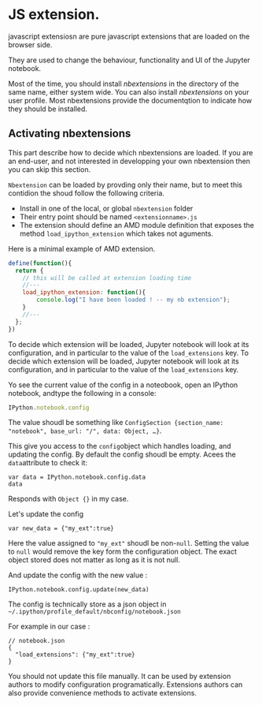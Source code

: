 # JS extension. 


javascript extensiosn are pure javascript extensions that are loaded  on the browser side. 

They are used to change the behaviour, functionality and UI of the Jupyter notebook. 

Most of the time, you  should install *nbextensions* in the directory of the same name, either system wide. You can also install *nbextensions* on your user profile. Most nbextensions provide the documentqtion to indicate how they should be installed.

## Activating nbextensions

This part describe how to decide which nbextensions are loaded. If you are an end-user, and not interested in developping your own nbextension then you can skip this section.


`Nbextension` can be loaded by provding only their name, but to meet this contidion the shoud follow the following criteria.

  - Install in one of the local, or global `nbextension` folder
  - Their entry point should be named `<extensionname>.js`
  - The extension should define an AMD module definition that exposes the method `load_ipython_extension` which takes not aguments.


Here is a minimal example of AMD extension.


```javascript
define(function(){
  return {
    // this will be called at extension loading time
    //---
    load_ipython_extension: function(){
        console.log("I have been loaded ! -- my nb extension");
    }
    //---
  };
})
```


To decide which extension will be loaded, Jupyter notebook will look at its configuration, and in particular to the value of the `load_extensions` key.
To decide which extension will be loaded, Jupyter notebook will look at its configuration, and in particular to the value of the `load_extensions` key.

Yo see the current value of the config in a noteobook, open an IPython  notebook, andtype the following in a console: 

```javascript
IPython.notebook.config
```

The value shoudl be something like `ConfigSection {section_name: "notebook", base_url: "/", data: Object, …}`.
 
This give you access to the `config`object which handles loading, and updating the config. By default  the config shoudl be empty. Acees the `data`attribute to check it: 

```
var data = IPython.notebook.config.data
data
```

Responds with `Object {}` in my case.

Let's update the config 
```
var new_data = {"my_ext":true}
```

Here the value assigned to `"my_ext"` shoudl be non-`null`. Setting the value to `null` would remove the key form the configuration object. The exact object stored does not matter as long as it is not null.

And update the config with the new value :

```
IPython.notebook.config.update(new_data)
```



The config is technically store as a json object in  `~/.ipython/profile_default/nbconfig/notebook.json`

For example in  our case : 

```
// notebook.json
{
  "load_extensions": {"my_ext":true}
}
```

You should not update this file manually. It can be used by extension authors to modify configuration programatically. Extensions authors can also provide convenience methods to activate extensions. 








